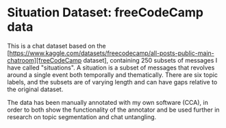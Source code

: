# Situation Dataset: freeCodeCamp data

This is a chat dataset based on the [https://www.kaggle.com/datasets/freecodecamp/all-posts-public-main-chatroom][freeCodeCamp dataset], containing 250 subsets of messages I have called "situations". A situation is a subset of messages that revolves around a single event both temporally and thematically. There are six topic labels, and the subsets are of varying length and can have gaps relative to the original dataset.

The data has been manually annotated with my own software (CCA), in order to both show the functionality of the annotator and be used further in research on topic segmentation and chat untangling.
